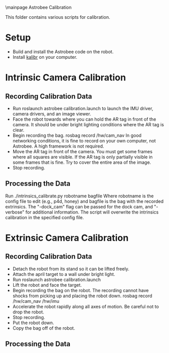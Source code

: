 \mainpage Astrobee Calibration

This folder contains various scripts for calibration.

# Setup

- Build and install the Astrobee code on the robot.
- Install [kalibr](https://github.com/ethz-asl/kalibr) on your computer.

# Intrinsic Camera Calibration

## Recording Calibration Data

- Run
      roslaunch astrobee calibration.launch
  to launch the IMU driver, camera drivers, and an image viewer.
- Face the robot towards where you can hold the AR tag in front of the
  camera. It should be under bright lighting conditions where the AR tag is clear.
- Begin recording the bag.
      rosbag record /hw/cam_nav
  In good networking conditions, it is fine to record on your own computer, not
  Astrobee. A high framework is not required.
- Move the AR tag in front of the camera. You must get some frames where all squares are visible.
  If the AR tag is only partially visible in some frames that is fine. Try to cover the entire area
  of the image.
- Stop recording.

## Processing the Data

Run
    ./intrinsics_calibrate.py robotname bagfile
Where robotname is the config file to edit (e.g., p4d, honey) and bagfile is the
bag with the recorded extrinsics. The "-dock\_cam" flag can be passed for the
dock cam, and "-verbose" for additional information. The script will overwrite
the intrinsics calibration in the specified config file.

# Extrinsic Camera Calibration

## Recording Calibration Data

- Detach the robot from its stand so it can be lifted freely.
- Attach the april target to a wall under bright light.
- Run
      roslaunch astrobee calibration.launch
- Lift the robot and face the target.
- Begin recording the bag on the robot. The recording cannot have shocks from picking
  up and placing the robot down.
      rosbag record /hw/cam_nav /hw/imu
- Accelerate the robot rapidly along all axes of motion. Be careful not to drop the robot.
- Stop recording.
- Put the robot down.
- Copy the bag off of the robot.

## Processing the Data
